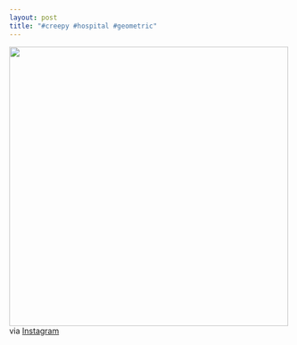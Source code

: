 ```yaml
---
layout: post
title: "#creepy #hospital #geometric"
---
```


<p><img src="http://distilleryimage5.s3.amazonaws.com/d7705f4c6e3c11e2b1c722000a1fba7b_7.jpg" width="500" class="img-polaroid"/><br />
via <a href="http://instagr.am/p/VSBS04GVl5">Instagram</a></p>
